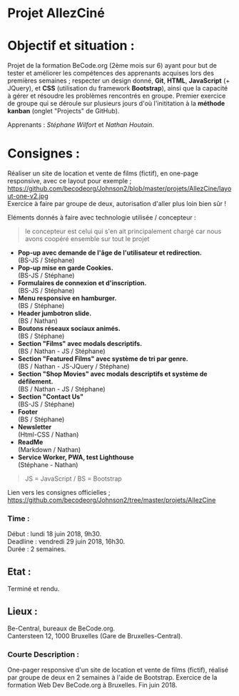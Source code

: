 # Projet AllezCiné

# Objectif et situation :
Projet de la formation BeCode.org (2ème mois sur 6) ayant pour but de tester et améliorer les compétences des apprenants acquises lors des premières semaines ; respecter un design donné, **Git**, **HTML**, **JavaScript** (+ JQuery), et **CSS** (utilisation du framework **Bootstrap**), ainsi que la capacité à gérer et résoudre les problèmes rencontrés en groupe. Premier exercice de groupe qui se déroule sur plusieurs jours d'où l'inititation à la **méthode kanban** (onglet "Projects" de GitHub).   

Apprenants : *Stéphane Wilfort* et *Nathan Houtain*.

# Consignes :
Réaliser un site de location et vente de films (fictif), en one-page responsive, avec ce layout pour exemple ; https://github.com/becodeorg/Johnson2/blob/master/projets/AllezCine/layout-one-v2.jpg  
Exercice à faire par groupe de deux, autorisation d'aller plus loin bien sûr !

Eléments donnés à faire avec technologie utilisée / concepteur :  
> le concepteur est celui qui s'en ait principalement chargé car nous avons coopéré ensemble sur tout le projet
 
 * **Pop-up avec demande de l'âge de l'utilisateur et redirection.**            
 (BS-JS / Stéphane)
 * **Pop-up mise en garde Cookies.**                                            
 (BS-JS / Stéphane)
 * **Formulaires de connexion et d'inscription.**                               
 (BS-JS / Stéphane)
 * **Menu responsive en hamburger.**                                            
 (BS / Stéphane)
 * **Header jumbotron slide.**                                                  
 (BS / Nathan)
 * **Boutons réseaux sociaux animés.**                                          
 (BS / Stéphane)
 * **Section "Films" avec modals descriptifs.**                                 
 (BS / Nathan - JS / Stéphane) 
 * **Section "Featured Films" avec système de tri par genre.**                  
 (BS / Nathan - JS-JQuery / Stéphane)
 * **Section "Shop Movies" avec modals descriptifs et système de défilement.**  
 (BS / Nathan - JS / Stéphane)
 * **Section "Contact Us"**                                                     
 (BS-JS / Stéphane)
 * **Footer**                                                                   
 (BS / Stéphane)
 * **Newsletter**                                                               
 (Html-CSS / Nathan) 
 * **ReadMe**  
 (Markdown / Nathan)
 * **Service Worker, PWA, test Lighthouse**                                     
 (Stéphane - Nathan) 
 
 > JS = JavaScript / BS = Bootstrap 
 
Lien vers les consignes officielles ; https://github.com/becodeorg/Johnson2/tree/master/projets/AllezCine

### Time :
Début : lundi 18 juin 2018, 9h30.   
Deadline : vendredi 29 juin 2018, 16h30.  
Durée : 2 semaines.

## Etat :
Terminé et rendu.

## Lieux :
Be-Central, bureaux de BeCode.org.  
Cantersteen 12, 1000 Bruxelles (Gare de Bruxelles-Central).

### Courte Description :
One-pager responsive d'un site de location et vente de films (fictif), réalisé par groupe de deux en 2 semaines à l'aide de Bootstrap. Exercice de la formation Web Dev BeCode.org à Bruxelles. Fin juin 2018. 
